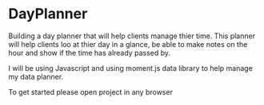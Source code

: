 # DayPlanner

Building a day planner that will help clients manage thier time. This planner will help clients loo at thier day in a glance, be able to make notes on the hour and show if the time has already passed by.

I will be using Javascript and using moment.js data library to help manage my data planner. 

To get started please open project in any browser
